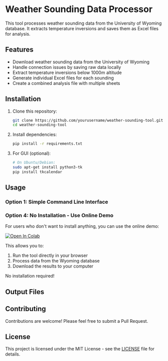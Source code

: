 # Weather Sounding Data Processor

This tool processes weather sounding data from the University of Wyoming database. It extracts temperature inversions and saves them as Excel files for analysis.

## Features

- Download weather sounding data from the University of Wyoming
- Handle connection issues by saving raw data locally
- Extract temperature inversions below 1000m altitude
- Generate individual Excel files for each sounding
- Create a combined analysis file with multiple sheets

## Installation

1. Clone this repository:
   ```bash
   git clone https://github.com/yourusername/weather-sounding-tool.git
   cd weather-sounding-tool
   ```

2. Install dependencies:
   ```bash
   pip install -r requirements.txt
   ```

3. For GUI (optional):
   ```bash
   # On Ubuntu/Debian:
   sudo apt-get install python3-tk
   pip install tkcalendar
   ```

## Usage

### Option 1: Simple Command Line Interface

### Option 4: No Installation - Use Online Demo

For users who don't want to install anything, you can use the online demo:

[![Open In Colab](https://colab.research.google.com/assets/colab-badge.svg)](https://colab.research.google.com/github/meteoFurletov/weather-sounding-tool/blob/main/demo.ipynb)

This allows you to:
1. Run the tool directly in your browser
2. Process data from the Wyoming database
3. Download the results to your computer

No installation required!

## Output Files

## Contributing

Contributions are welcome! Please feel free to submit a Pull Request.

## License

This project is licensed under the MIT License - see the [LICENSE](LICENSE) file for details.

